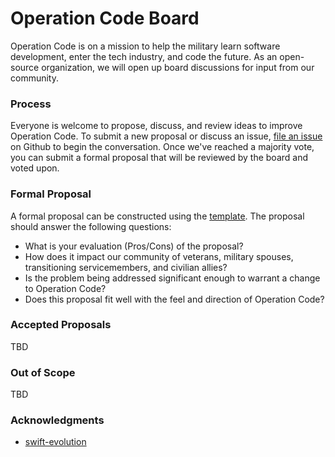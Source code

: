 # Operation Code Board

Operation Code is on a mission to help the military learn software development, enter the tech industry, and code the future.
As an open-source organization, we will open up board discussions for input from our community.

### Process

Everyone is welcome to propose, discuss, and review ideas to improve Operation Code.
To submit a new proposal or discuss an issue, [file an issue](https://github.com/OperationCode/board/issues/new) on Github
to begin the conversation. Once we've reached a majority vote, you can submit a formal proposal that will be reviewed
by the board and voted upon.

### Formal Proposal

A formal proposal can be constructed using the [template](../proposal-template.md). The proposal should answer the following questions:

* What is your evaluation (Pros/Cons) of the proposal?
* How does it impact our community of veterans, military spouses, transitioning servicemembers, and civilian allies?
* Is the problem being addressed significant enough to warrant a change to Operation Code?
* Does this proposal fit well with the feel and direction of Operation Code?

### Accepted Proposals

TBD

### Out of Scope

TBD

### Acknowledgments

* [swift-evolution](https://github.com/apple/swift-evolution)
